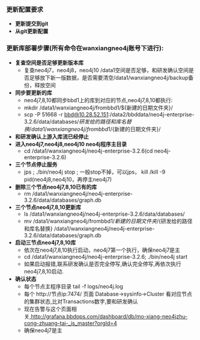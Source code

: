 ### 更新配置要求
- **更新提交到git**
- **从git更新配置**

### 更新库部署步骤(所有命令在wanxiangneo4j账号下进行):

- **复查空间是否足够更新版本库**
   - 复查neo4j7，neo4j8，neo4j10 /data1空间是否足够，和研发确认空间是否足够放下新一版数据，是否需要清空/data1/wanxiangneo4j/backup备份，释放空间
- **同步要更新的库**
   - neo4j7,8,10都同步bbd1上的库到对应的节点,neo4j7,8,10都执行:
   - mkdir /data1/wanxiangneo4j/frombbd1/${新建的日期文件夹}/
   - scp -P 51668 -r bbd@10.28.52.151:/data2/bbddata/neo4j-enterprise-3.2.6/data/databases/${研发给的路径和库名替换} /data1/wanxiangneo4j/frombbd1/${新建的日期文件夹}/
- **和研发确认上游入库流已经停止**
- **进入neo4j7,neo4j8,neo4j10 neo4j程序主目录**
   - cd /data1/wanxiangneo4j/neo4j-enterprise-3.2.6(cd neo4j-enterprise-3.2.6)
- **三个节点停止服务**
   - jps ; ./bin/neo4j stop ; 一般stop不掉，可以jps， kill /kill -9 pid(neo4j8,neo4j10，再停主neo4j7)
- **删除三个节点neo4j7,8,10已有的库**
   - rm /data1/wanxiangneo4j/neo4j-enterprise-3.2.6/data/databases/graph.db
- **三个节点neo4j7,8,10更新库**
   - ls /data1/wanxiangneo4j/neo4j-enterprise-3.2.6/data/databases/
   - mv /data1/wanxiangneo4j/frombbd1/${新建的日期文件夹}/${研发给的路径和库名替换} /data1/wanxiangneo4j/neo4j-enterprise-3.2.6/data/databases/graph.db
- **启动三节点neo4j7,8,10库**
   - 依次在neo4j7,8,10执行启动，neo4j7第一个执行，确保neo4j7是主
   - cd /data1/wanxiangneo4j/neo4j-enterprise-3.2.6; ./bin/neo4j start
   - 如果启动报错,联系研发确认是否完全停写,确认完全停写,再依次执行neo4j7,8,10启动.
- **确认状态**
   - 每个节点主程序目录 tail -f logs/neo4j.log
   - 每个 http://节点ip:7474/ 页面 Database->sysinfo->Cluster 看对应节点的集群状态,比对Transactions数字,要和研发确认
   - 现在告警与这个页面相关,http://grafana.bbdops.com/dashboard/db/mo-xiang-neo4jzhu-cong-zhuang-tai-_is_master?orgId=4
   - 确保neo4j7是主